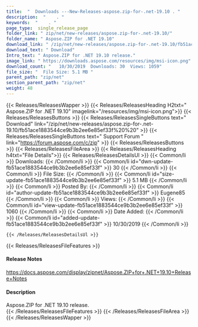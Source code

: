 ```yaml
---
title:  "  Downloads ---New-Releases-aspose.zip-for-.net-19.10 . " 
description:  "    . " 
keywords:  "    . " 
page_type:  single_release_page
folder_link: " zip/net/new-releases/aspose.zip-for-.net-19.10/"
folder_name: " Aspose.ZIP for .NET 19.10"
download_link: " /zip/net/new-releases/aspose.zip-for-.net-19.10/fb51ace1883544ce9b3b2ee6e85ef33f"
download_text: " Download"
Intro_text: " Aspose.ZIP for .NET 19.10 release."
image_link: " https://downloads.aspose.com/resources/img/msi-icon.png"
download_count: "   10/30/2019  Downloads: 30  Views: 1059"
file_size: "  File Size: 5.1 MB "
parent_path: "zip/net"
section_parent_path: "zip/net"
weight: 48 
---
```


{{< Releases/ReleasesWapper >}}
  {{< Releases/ReleasesHeading H2txt=" Aspose.ZIP for .NET 19.10" imagelink="/resources/img/msi-icon.png">}}
  {{< Releases/ReleasesButtons >}}
    {{< Releases/ReleasesSingleButtons text=" Download" link="/zip/net/new-releases/aspose.zip-for-.net-19.10/fb51ace1883544ce9b3b2ee6e85ef33f%20%20" >}}
    {{< Releases/ReleasesSingleButtons text=" Support Forum " link="https://forum.aspose.com/c/zip" >}}
  {{< Releases/ReleasesButtons >}}
  {{< Releases/ReleasesFileArea >}}
    {{< Releases/ReleasesHeading h4txt="File Details">}}
    {{< Releases/ReleasesDetailsUl >}}
            {{< Common/li  >}} Downloads: {{< /Common/li >}} 
      {{< Common/li id="dwn-update-fb51ace1883544ce9b3b2ee6e85ef33f" >}} 30 {{< /Common/li >}} 
      {{< Common/li  >}} File Size: {{< /Common/li >}} 
      {{< Common/li id="size-update-fb51ace1883544ce9b3b2ee6e85ef33f" >}} 5.1 MB {{< /Common/li >}} 
      {{< Common/li  >}} Posted By: {{< /Common/li >}} 
      {{< Common/li id="author-update-fb51ace1883544ce9b3b2ee6e85ef33f" >}} Eugene85 {{< /Common/li >}} 
      {{< Common/li  >}} Views: {{< /Common/li >}} 
      {{< Common/li id="view-update-fb51ace1883544ce9b3b2ee6e85ef33f" >}} 1060 {{< /Common/li >}} 
      {{< Common/li  >}} Date Added: {{< /Common/li >}} 
      {{< Common/li id="added-update-fb51ace1883544ce9b3b2ee6e85ef33f" >}} 10/30/2019 {{< /Common/li >}} 

    {{< /Releases/ReleasesDetailsUl >}}

  {{< Releases/ReleasesFileFeatures >}}
      <h4>Release Notes</h4><div><a href="https://docs.aspose.com/display/zipnet/Aspose.ZIP+for+.NET+19.10+Release+Notes">https://docs.aspose.com/display/zipnet/Aspose.ZIP+for+.NET+19.10+Release+Notes</a></div><h4>Description</h4><div class="HTMLDescription">Aspose.ZIP for .NET 19.10 release.</div>
  {{< /Releases/ReleasesFileFeatures >}}
 {{< /Releases/ReleasesFileArea >}}
{{< /Releases/ReleasesWapper >}}


